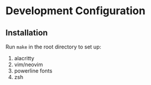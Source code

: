 Development Configuration
=========================

Installation
------------
Run `make` in the root directory to set up:

1. alacritty
2. vim/neovim
3. powerline fonts
4. zsh
